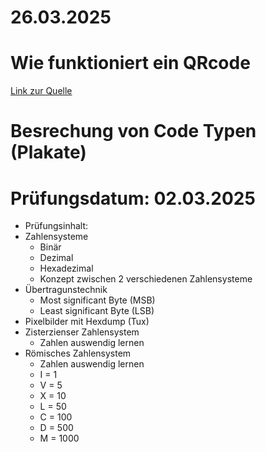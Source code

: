 # 26.03.2025

# Wie funktioniert ein QRcode
[Link zur Quelle](https://www.swetake.com/qrcode/qr1_en.html)
# Besrechung von Code Typen (Plakate)
# Prüfungsdatum: 02.03.2025
- Prüfungsinhalt:
- Zahlensysteme
  - Binär
  - Dezimal
  - Hexadezimal
  - Konzept zwischen 2 verschiedenen Zahlensysteme
- Übertragunstechnik
  - Most significant Byte (MSB)
  - Least significant Byte (LSB)
- Pixelbilder mit Hexdump (Tux)
- Zisterzienser Zahlensystem
  - Zahlen auswendig lernen
- Römisches Zahlensystem
  - Zahlen auswendig lernen
  - I = 1
  - V = 5
  - X = 10
  - L = 50
  - C = 100
  - D = 500
  - M = 1000